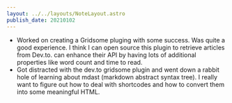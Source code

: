 ```yaml
---
layout: ../../layouts/NoteLayout.astro
publish_date: 20210102
---
```


- Worked on creating a Gridsome pluging with some success. Was quite a good experience. I think I can open source this plugin to retrieve articles from Dev.to. can enhance their API by having lots of additional properties like word count and time to read.
- Got distracted with the dev.to gridsome plugin and went down a rabbit hole of learning about mdast (markdown abstract syntax tree). I really want to figure out how to deal with shortcodes and how to convert them into some meaningful HTML.
